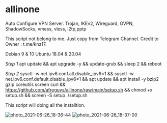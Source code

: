 # allinone

Auto Configure VPN Server. Trojan, IKEv2, Wireguard, OVPN, ShadowSocks, vmess, vless, l2tp,pptp

This script not belong to me. Just copy from Telegram Channel. Credit to Owner : t.me/knz17.

Debian 9 & 10
Ubuntu 18.04 & 20.04

*Step 1*
apt update && apt upgrade -y && update-grub && sleep 2 && reboot

*Step 2*
sysctl -w net.ipv6.conf.all.disable_ipv6=1 && sysctl -w net.ipv6.conf.default.disable_ipv6=1 && apt update && apt install -y bzip2 gzip coreutils screen curl && https://github.com/afroguys/allinone/raw/main/setup.sh && chmod +x setup.sh && screen -S setup ./setup.sh

This script will doing all the installtion.


![photo_2021-06-26_18-36-44](https://user-images.githubusercontent.com/36734490/123510380-ade3b600-d6ad-11eb-8a0a-461d7618a130.jpg)
![photo_2021-06-26_18-37-00](https://user-images.githubusercontent.com/36734490/123510383-b0461000-d6ad-11eb-8b9d-13a9ca58c8b6.jpg)



